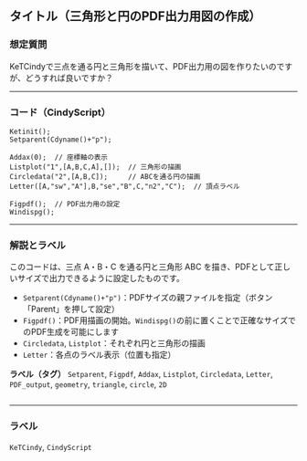 ## タイトル（三角形と円のPDF出力用図の作成）

### 想定質問

KeTCindyで三点を通る円と三角形を描いて、PDF出力用の図を作りたいのですが、どうすれば良いですか？

---

### コード（CindyScript）

```cindy
Ketinit();
Setparent(Cdyname()+"p");

Addax(0);  // 座標軸の表示
Listplot("1",[A,B,C,A],[]);  // 三角形の描画
Circledata("2",[A,B,C]);     // ABCを通る円の描画
Letter([A,"sw","A"],B,"se","B",C,"n2","C");  // 頂点ラベル

Figpdf();  // PDF出力用の設定
Windispg();
````

---

### 解説とラベル

このコードは、三点 A・B・C を通る円と三角形 ABC を描き、PDFとして正しいサイズで出力できるように設定したものです。

* `Setparent(Cdyname()+"p")`：PDFサイズの親ファイルを指定（ボタン「Parent」を押して設定）
* `Figpdf()`：PDF用描画の開始。`Windispg()`の前に置くことで正確なサイズでのPDF生成を可能にします
* `Circledata`, `Listplot`：それぞれ円と三角形の描画
* `Letter`：各点のラベル表示（位置も指定）

**ラベル（タグ）**
`Setparent`, `Figpdf`, `Addax`, `Listplot`, `Circledata`, `Letter`, `PDF_output`, `geometry`, `triangle`, `circle`, `2D`

```
```


---

### ラベル

`KeTCindy`, `CindyScript`
